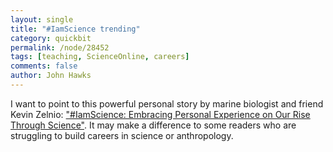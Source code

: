 ```yaml
---
layout: single 
title: "#IamScience trending" 
category: quickbit
permalink: /node/28452
tags: [teaching, ScienceOnline, careers] 
comments: false 
author: John Hawks 
---
```


I want to point to this powerful personal story by marine biologist and friend Kevin Zelnio: <a href="http://deepseanews.com/2012/01/iamscience-embracing-personal-experience-on-our-rise-through-science/">"#IamScience: Embracing Personal Experience on Our Rise Through Science"</a>. It may make a difference to some readers who are struggling to build careers in science or anthropology. 

